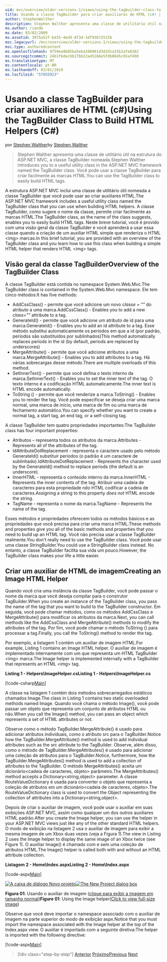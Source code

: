 ```yaml
---
uid: mvc/overview/older-versions-1/views/using-the-tagbuilder-class-to-build-html-helpers-cs
title: Usando a classe TagBuilder para criar auxiliares de HTML (c#) | Microsoft Docs
author: StephenWalther
description: Stephen Walther apresenta uma classe de utilitário útil na estrutura do ASP.NET MVC, a classe TagBuilder nomeada. Você pode usar facilmente a classe TagBuilder para...
ms.author: riande
ms.date: 03/02/2009
ms.assetid: 3975a52f-bd15-4edd-8f3d-1df93672515b
msc.legacyurl: /mvc/overview/older-versions-1/views/using-the-tagbuilder-class-to-build-html-helpers-cs
msc.type: authoredcontent
ms.openlocfilehash: 9759ea9b05ba5eba268901d3d2d1a15b2afe6202
ms.sourcegitcommit: 24b1f6decbb17bb22a45166e5fdb0845c65af498
ms.translationtype: MT
ms.contentlocale: pt-BR
ms.lasthandoff: 03/01/2019
ms.locfileid: "57055923"
---
```

<a name="using-the-tagbuilder-class-to-build-html-helpers-c"></a><span data-ttu-id="ee70e-104">Usando a classe TagBuilder para criar auxiliares de HTML (c#)</span><span class="sxs-lookup"><span data-stu-id="ee70e-104">Using the TagBuilder Class to Build HTML Helpers (C#)</span></span>
====================
<span data-ttu-id="ee70e-105">por [Stephen Walther](https://github.com/StephenWalther)</span><span class="sxs-lookup"><span data-stu-id="ee70e-105">by [Stephen Walther](https://github.com/StephenWalther)</span></span>

> <span data-ttu-id="ee70e-106">Stephen Walther apresenta uma classe de utilitário útil na estrutura do ASP.NET MVC, a classe TagBuilder nomeada.</span><span class="sxs-lookup"><span data-stu-id="ee70e-106">Stephen Walther introduces you to a useful utility class in the ASP.NET MVC framework named the TagBuilder class.</span></span> <span data-ttu-id="ee70e-107">Você pode usar a classe TagBuilder para criar facilmente as marcas HTML.</span><span class="sxs-lookup"><span data-stu-id="ee70e-107">You can use the TagBuilder class to easily build HTML tags.</span></span>


<span data-ttu-id="ee70e-108">A estrutura ASP.NET MVC inclui uma classe de utilitário útil nomeada a classe TagBuilder que você pode usar ao criar auxiliares HTML.</span><span class="sxs-lookup"><span data-stu-id="ee70e-108">The ASP.NET MVC framework includes a useful utility class named the TagBuilder class that you can use when building HTML helpers.</span></span> <span data-ttu-id="ee70e-109">A classe TagBuilder, como sugere o nome da classe, permite criar facilmente as marcas HTML.</span><span class="sxs-lookup"><span data-stu-id="ee70e-109">The TagBuilder class, as the name of the class suggests, enables you to easily build HTML tags.</span></span> <span data-ttu-id="ee70e-110">Neste breve tutorial, você é provido com uma visão geral da classe TagBuilder e você aprenderá a usar essa classe quando a criação de um auxiliar HTML simple que renderiza o HTML &lt;img&gt; marcas.</span><span class="sxs-lookup"><span data-stu-id="ee70e-110">In this brief tutorial, you are provided with an overview of the TagBuilder class and you learn how to use this class when building a simple HTML helper that renders HTML &lt;img&gt; tags.</span></span>

## <a name="overview-of-the-tagbuilder-class"></a><span data-ttu-id="ee70e-111">Visão geral da classe TagBuilder</span><span class="sxs-lookup"><span data-stu-id="ee70e-111">Overview of the TagBuilder Class</span></span>

<span data-ttu-id="ee70e-112">A classe TagBuilder está contida no namespace System.Web.Mvc.</span><span class="sxs-lookup"><span data-stu-id="ee70e-112">The TagBuilder class is contained in the System.Web.Mvc namespace.</span></span> <span data-ttu-id="ee70e-113">Ele tem cinco métodos:</span><span class="sxs-lookup"><span data-stu-id="ee70e-113">It has five methods:</span></span>

- <span data-ttu-id="ee70e-114">AddCssClass() - permite que você adicione um novo *classe = ""* do atributo a uma marca.</span><span class="sxs-lookup"><span data-stu-id="ee70e-114">AddCssClass() - Enables you to add a new *class=""* attribute to a tag.</span></span>
- <span data-ttu-id="ee70e-115">GenerateId() - permite que você adicione um atributo de id para uma marca.</span><span class="sxs-lookup"><span data-stu-id="ee70e-115">GenerateId() - Enables you to add an id attribute to a tag.</span></span> <span data-ttu-id="ee70e-116">Esse método substitui automaticamente os períodos em que a id (por padrão, períodos são substituídos por sublinhados)</span><span class="sxs-lookup"><span data-stu-id="ee70e-116">This method automatically replaces periods in the id (by default, periods are replaced by underscores)</span></span>
- <span data-ttu-id="ee70e-117">MergeAttribute() - permite que você adicione atributos a uma marca.</span><span class="sxs-lookup"><span data-stu-id="ee70e-117">MergeAttribute() - Enables you to add attributes to a tag.</span></span> <span data-ttu-id="ee70e-118">Há várias sobrecargas desse método.</span><span class="sxs-lookup"><span data-stu-id="ee70e-118">There are multiple overloads of this method.</span></span>
- <span data-ttu-id="ee70e-119">SetInnerText() - permite que você defina o texto interno da marca.</span><span class="sxs-lookup"><span data-stu-id="ee70e-119">SetInnerText() - Enables you to set the inner text of the tag.</span></span> <span data-ttu-id="ee70e-120">O texto interno é a codificação HTML automaticamente.</span><span class="sxs-lookup"><span data-stu-id="ee70e-120">The inner text is HTML encode automatically.</span></span>
- <span data-ttu-id="ee70e-121">ToString () - permite que você renderize a marca.</span><span class="sxs-lookup"><span data-stu-id="ee70e-121">ToString() - Enables you to render the tag.</span></span> <span data-ttu-id="ee70e-122">Você pode especificar se deseja criar uma marca normal, uma marca de início, uma marca de fim ou uma marca de fechamento automático.</span><span class="sxs-lookup"><span data-stu-id="ee70e-122">You can specify whether you want to create a normal tag, a start tag, an end tag, or a self-closing tag.</span></span>
  

<span data-ttu-id="ee70e-123">A classe TagBuilder tem quatro propriedades importantes:</span><span class="sxs-lookup"><span data-stu-id="ee70e-123">The TagBuilder class has four important properties:</span></span>

- <span data-ttu-id="ee70e-124">Atributos – representa todos os atributos da marca.</span><span class="sxs-lookup"><span data-stu-id="ee70e-124">Attributes - Represents all of the attributes of the tag.</span></span>
- <span data-ttu-id="ee70e-125">IdAttributeDotReplacement - representa o caractere usado pelo método GenerateId() substituir períodos (o padrão é um caractere de sublinhado).</span><span class="sxs-lookup"><span data-stu-id="ee70e-125">IdAttributeDotReplacement - Represents the character used by the GenerateId() method to replace periods (the default is an underscore).</span></span>
- <span data-ttu-id="ee70e-126">InnerHTML - representa o conteúdo interno da marca.</span><span class="sxs-lookup"><span data-stu-id="ee70e-126">InnerHTML - Represents the inner contents of the tag.</span></span> <span data-ttu-id="ee70e-127">Atribuir uma cadeia de caracteres para esta propriedade *não* HTML codificar a cadeia de caracteres.</span><span class="sxs-lookup"><span data-stu-id="ee70e-127">Assigning a string to this property *does not* HTML encode the string.</span></span>
- <span data-ttu-id="ee70e-128">TagName - representa o nome da marca.</span><span class="sxs-lookup"><span data-stu-id="ee70e-128">TagName - Represents the name of the tag.</span></span>

<span data-ttu-id="ee70e-129">Esses métodos e propriedades oferecem todos os métodos básicos e as propriedades que você precisa para criar uma marca HTML.</span><span class="sxs-lookup"><span data-stu-id="ee70e-129">These methods and properties give you all of the basic methods and properties that you need to build up an HTML tag.</span></span> <span data-ttu-id="ee70e-130">Você não precisa usar a classe TagBuilder realmente.</span><span class="sxs-lookup"><span data-stu-id="ee70e-130">You don't really need to use the TagBuilder class.</span></span> <span data-ttu-id="ee70e-131">Você pode usar uma classe StringBuilder.</span><span class="sxs-lookup"><span data-stu-id="ee70e-131">You could use a StringBuilder class instead.</span></span> <span data-ttu-id="ee70e-132">No entanto, a classe TagBuilder facilita sua vida um pouco.</span><span class="sxs-lookup"><span data-stu-id="ee70e-132">However, the TagBuilder class makes your life a little easier.</span></span>

## <a name="creating-an-image-html-helper"></a><span data-ttu-id="ee70e-133">Criar um auxiliar de HTML de imagem</span><span class="sxs-lookup"><span data-stu-id="ee70e-133">Creating an Image HTML Helper</span></span>

<span data-ttu-id="ee70e-134">Quando você cria uma instância da classe TagBuilder, você pode passar o nome da marca que você deseja compilar para o construtor TagBuilder.</span><span class="sxs-lookup"><span data-stu-id="ee70e-134">When you create an instance of the TagBuilder class, you pass the name of the tag that you want to build to the TagBuilder constructor.</span></span> <span data-ttu-id="ee70e-135">Em seguida, você pode chamar métodos, como os métodos AddCssClass e MergeAttribute() para modificar os atributos da marca.</span><span class="sxs-lookup"><span data-stu-id="ee70e-135">Next, you can call methods like the AddCssClass and MergeAttribute() methods to modify the attributes of the tag.</span></span> <span data-ttu-id="ee70e-136">Por fim, você pode chamar o método ToString () para processar a tag.</span><span class="sxs-lookup"><span data-stu-id="ee70e-136">Finally, you call the ToString() method to render the tag.</span></span>

<span data-ttu-id="ee70e-137">Por exemplo, a listagem 1 contém um auxiliar de imagem HTML.</span><span class="sxs-lookup"><span data-stu-id="ee70e-137">For example, Listing 1 contains an Image HTML helper.</span></span> <span data-ttu-id="ee70e-138">O auxiliar de imagem é implementado internamente com um que representa um HTML TagBuilder &lt;img&gt; marca.</span><span class="sxs-lookup"><span data-stu-id="ee70e-138">The Image helper is implemented internally with a TagBuilder that represents an HTML &lt;img&gt; tag.</span></span>

<span data-ttu-id="ee70e-139">**Listing 1 - Helpers\ImageHelper.cs**</span><span class="sxs-lookup"><span data-stu-id="ee70e-139">**Listing 1 - Helpers\ImageHelper.cs**</span></span>

[!code-csharp[Main](using-the-tagbuilder-class-to-build-html-helpers-cs/samples/sample1.cs)]

<span data-ttu-id="ee70e-140">A classe na listagem 1 contém dois métodos sobrecarregados estáticos chamados Image.</span><span class="sxs-lookup"><span data-stu-id="ee70e-140">The class in Listing 1 contains two static overloaded methods named Image.</span></span> <span data-ttu-id="ee70e-141">Quando você chama o método Image(), você pode passar um objeto que representa um conjunto de atributos HTML ou não.</span><span class="sxs-lookup"><span data-stu-id="ee70e-141">When you call the Image() method, you can pass an object which represents a set of HTML attributes or not.</span></span>

<span data-ttu-id="ee70e-142">Observe como o método TagBuilder.MergeAttribute() é usado para adicionar atributos individuais, como o atributo src para o TagBuilder.</span><span class="sxs-lookup"><span data-stu-id="ee70e-142">Notice how the TagBuilder.MergeAttribute() method is used to add individual attributes such as the src attribute to the TagBuilder.</span></span> <span data-ttu-id="ee70e-143">Observe, além disso, como o método de TagBuilder.MergeAttributes() é usado para adicionar uma coleção de atributos para o TagBuilder.</span><span class="sxs-lookup"><span data-stu-id="ee70e-143">Notice, furthermore, how the TagBuilder.MergeAttributes() method is used to add a collection of attributes to the TagBuilder.</span></span> <span data-ttu-id="ee70e-144">O método MergeAttributes() aceita um dicionário&lt;cadeia de caracteres, objeto&gt; parâmetro.</span><span class="sxs-lookup"><span data-stu-id="ee70e-144">The MergeAttributes() method accepts a Dictionary&lt;string,object&gt; parameter.</span></span> <span data-ttu-id="ee70e-145">A classe RouteValueDictionary é usada para converter o objeto que representa a coleção de atributos em um dicionário&lt;cadeia de caracteres, objeto&gt;.</span><span class="sxs-lookup"><span data-stu-id="ee70e-145">The RouteValueDictionary class is used to convert the Object representing the collection of attributes into a Dictionary&lt;string,object&gt;.</span></span>

<span data-ttu-id="ee70e-146">Depois de criar o auxiliar de imagem, você pode usar o auxiliar em suas exibições ASP.NET MVC, assim como qualquer um dos outros auxiliares HTML padrão.</span><span class="sxs-lookup"><span data-stu-id="ee70e-146">After you create the Image helper, you can use the helper in your ASP.NET MVC views just like any of the other standard HTML helpers.</span></span> <span data-ttu-id="ee70e-147">O modo de exibição na listagem 2 usa o auxiliar de imagem para exibir a mesma imagem de um Xbox duas vezes (veja a Figura 1).</span><span class="sxs-lookup"><span data-stu-id="ee70e-147">The view in Listing 2 uses the Image helper to display the same image of an Xbox twice (see Figure 1).</span></span> <span data-ttu-id="ee70e-148">O auxiliar Image() é chamado com e sem uma coleção de atributos HTML.</span><span class="sxs-lookup"><span data-stu-id="ee70e-148">The Image() helper is called both with and without an HTML attribute collection.</span></span>

<span data-ttu-id="ee70e-149">**Listagem 2 - Home\Index.aspx**</span><span class="sxs-lookup"><span data-stu-id="ee70e-149">**Listing 2 - Home\Index.aspx**</span></span>

[!code-aspx[Main](using-the-tagbuilder-class-to-build-html-helpers-cs/samples/sample2.aspx)]


<span data-ttu-id="ee70e-150">[![A caixa de diálogo Novo projeto](using-the-tagbuilder-class-to-build-html-helpers-cs/_static/image1.jpg)](using-the-tagbuilder-class-to-build-html-helpers-cs/_static/image1.png)</span><span class="sxs-lookup"><span data-stu-id="ee70e-150">[![The New Project dialog box](using-the-tagbuilder-class-to-build-html-helpers-cs/_static/image1.jpg)](using-the-tagbuilder-class-to-build-html-helpers-cs/_static/image1.png)</span></span>

<span data-ttu-id="ee70e-151">**Figura 01**: Usando o auxiliar de imagem ([clique para exibir a imagem em tamanho normal](using-the-tagbuilder-class-to-build-html-helpers-cs/_static/image2.png))</span><span class="sxs-lookup"><span data-stu-id="ee70e-151">**Figure 01**: Using the Image helper([Click to view full-size image](using-the-tagbuilder-class-to-build-html-helpers-cs/_static/image2.png))</span></span>


<span data-ttu-id="ee70e-152">Observe que você deve importar o namespace associado com o auxiliar de imagem na parte superior do modo de exibição aspx.</span><span class="sxs-lookup"><span data-stu-id="ee70e-152">Notice that you must import the namespace associated with the Image helper at the top of the Index.aspx view.</span></span> <span data-ttu-id="ee70e-153">O auxiliar é importado com a seguinte diretiva:</span><span class="sxs-lookup"><span data-stu-id="ee70e-153">The helper is imported with the following directive:</span></span>

[!code-aspx[Main](using-the-tagbuilder-class-to-build-html-helpers-cs/samples/sample3.aspx)]

> [!div class="step-by-step"]
> <span data-ttu-id="ee70e-154">[Anterior](creating-custom-html-helpers-cs.md)
> [Próximo](creating-page-layouts-with-view-master-pages-cs.md)</span><span class="sxs-lookup"><span data-stu-id="ee70e-154">[Previous](creating-custom-html-helpers-cs.md)
[Next](creating-page-layouts-with-view-master-pages-cs.md)</span></span>
